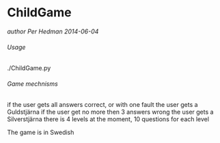 # ChildGame
_author_ *Per Hedman*
*2014-06-04*


###### Usage

./ChildGame.py

###### Game mechnisms

if the user gets all answers correct, or with one fault the user gets a Guldstjärna
if the user get no more then 3 answers wrong the user gets a Silverstjärna
there is 4 levels at the moment, 10 questions for each level

The game is in Swedish
